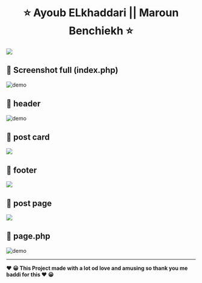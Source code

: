   

<h1 align="center" >   ⭐    Ayoub ELkhaddari   || Maroun Benchiekh  ⭐</h1>
<p align="center"> 
  </p>



  <img align="center" src="https://i.imgur.com/Op0uRMI.png" />
  </br>
 

##  🚀 Screenshot full (index.php)  
  <img align="center" src="https://i.imgur.com/bx5ffyz.jpg" alt="demo"/>
  
## 🚀 header 


<img  align="center" src="https://i.imgur.com/KKhIFr6.png" alt="demo"/>

## 🚀 post card
     
  <img  align="center" src="https://i.imgur.com/qo0ettg.png"/>
  
  
## 🚀 footer 
     
  <img  align="center" src="https://i.imgur.com/FHgQojt.pngg"/>
  
## 🚀 post page
     
<img  align="center" src="https://i.imgur.com/3CLKKVv.png"/>
  
  
##   🚀 page.php


 <img   align="center" src="https://i.imgur.com/qqkXSFH.png" alt="demo"/>


---
<p>
<b align="center" > ❤️  😀 This Project made with a lot od love and amusing so thank you me baddi for this   ❤️  😀 </b> </p>
